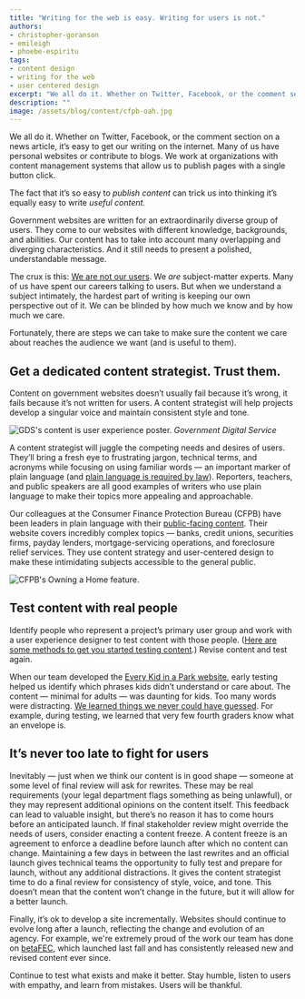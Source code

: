 ```yaml
---
title: "Writing for the web is easy. Writing for users is not."
authors:
- christopher-goranson
- emileigh
- phoebe-espiritu
tags:
- content design
- writing for the web
- user centered design
excerpt: "We all do it. Whether on Twitter, Facebook, or the comment section on a news article, it’s easy to get our writing on the internet. Many of us have personal websites or contribute to blogs. We work at organizations with content management systems that allow us to publish pages with a single button click. The fact that it’s so easy to publish content can trick us into thinking it’s equally easy to write useful content."
description: ""
image: /assets/blog/content/cfpb-oah.jpg
---
```

We all do it. Whether on Twitter, Facebook, or the comment section on a
news article, it’s easy to get our writing on the internet. Many of us
have personal websites or contribute to blogs. We work at organizations
with content management systems that allow us to publish pages with a
single button click.

The fact that it’s so easy to *publish content* can trick us into
thinking it’s equally easy to write *useful content.*

Government websites are written for an extraordinarily diverse group of
users. They come to our websites with different knowledge, backgrounds,
and abilities. Our content has to take into account many overlapping and
diverging characteristics. And it still needs to present a polished,
understandable message.

The crux is this: [We are not our
users](http://52weeksofux.com/post/385981879/you-are-not-your-user). We
*are* subject-matter experts. Many of us have spent our careers talking
to users. But when we understand a subject intimately, the hardest part
of writing is keeping our own perspective out of it. We can be blinded
by how much we know and by how much we care.

Fortunately, there are steps we can take to make sure the content we
care about reaches the audience we want (and is useful to them).

## Get a dedicated content strategist. Trust them.

Content on government websites doesn’t usually fail because it’s wrong,
it fails because it’s not written for users. A content strategist will
help projects develop a singular voice and maintain consistent style and
tone.

![GDS's content is user experience poster.]({{site.baseurl}}/assets/blog/content/gds-content-ux.jpg)
*Government Digital Service*

A content strategist will juggle the competing needs and desires of
users. They’ll bring a fresh eye to frustrating jargon, technical terms,
and acronyms while focusing on using familiar words — an important
marker of plain language (and [plain language is required by
law](http://www.plainlanguage.gov/plLaw/)). Reporters, teachers, and
public speakers are all good examples of writers who use plain language
to make their topics more appealing and approachable.

Our colleagues at the Consumer Finance Protection Bureau (CFPB) have
been leaders in plain language with their [public-facing
content](https://www.google.com/url?q=http://www.consumerfinance.gov/&sa=D&ust=1475878109484000&usg=AFQjCNHbWTZw2-IjoLRLlizHzT-S3Ve-Hg).
Their website covers incredibly complex topics — banks, credit unions,
securities firms, payday lenders, mortgage-servicing operations, and
foreclosure relief services. They use content strategy and user-centered
design to make these intimidating subjects accessible to the general
public.

![CFPB's Owning a Home feature.]({{site.baseulr}}{{page.image}})

## Test content with real people

Identify people who represent a project’s primary user group and work
with a user experience designer to test content with those people.
([Here are some methods to get you started testing
content](https://18f.gsa.gov/2016/04/19/looking-at-the-different-ways-to-test-content/).)
Revise content and test again.

When our team developed the [Every Kid in a Park
website](https://everykidinapark.gov), early testing helped us identify
which phrases kids didn’t understand or care about. The content —
minimal for adults — was daunting for kids. Too many words were
distracting. [We learned things we never could have
guessed](https://18f.gsa.gov/2015/09/03/every-kid-in-a-park/). For
example, during testing, we learned that very few fourth graders know
what an envelope is.

## It’s never too late to fight for users

Inevitably — just when we think our content is in good shape — someone
at some level of final review will ask for rewrites. These may be real
requirements (your legal department flags something as being unlawful),
or they may represent additional opinions on the content itself. This
feedback can lead to valuable insight, but there’s no reason it has to
come hours before an anticipated launch. If final stakeholder review
might override the needs of users, consider enacting a content freeze. A
content freeze is an agreement to enforce a deadline before launch after
which no content can change. Maintaining a few days in between the last
rewrites and an official launch gives technical teams the opportunity to
fully test and prepare for launch, without any additional distractions.
It gives the content strategist time to do a final review for
consistency of style, voice, and tone. This doesn’t mean that the
content won’t change in the future, but it will allow for a better
launch.

Finally, it’s ok to develop a site incrementally. Websites should
continue to evolve long after a launch, reflecting the change and
evolution of an agency. For example, we're extremely proud of the work
our team has done on [betaFEC](https://beta.fec.gov), which launched
last fall and has consistently released new and revised content ever
since.

Continue to test what exists and make it better. Stay humble, listen to
users with empathy, and learn from mistakes. Users will be thankful.
